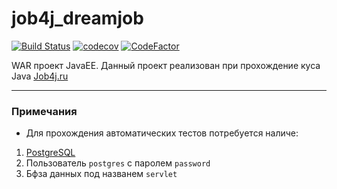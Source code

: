 # job4j_dreamjob
[![Build Status](https://travis-ci.org/QmBo/job4j_dreamjob.svg?branch=master)](https://travis-ci.org/QmBo/job4j_dreamjob)
[![codecov](https://codecov.io/gh/QmBo/job4j_dreamjob/branch/master/graph/badge.svg)](https://codecov.io/gh/QmBo/job4j_dreamjob)
[![CodeFactor](https://www.codefactor.io/repository/github/qmbo/job4j_dreamjob/badge)](https://www.codefactor.io/repository/github/qmbo/job4j_dreamjob)

WAR проект JavaEE. Данный проект реализован при прохождение куса Java [Job4j.ru](https://job4j.ru/)

*****

###  Примечания
- Для прохождения автоматических тестов потребуется наличе:
1. [PostgreSQL](https://www.postgresql.org) 
2. Пользователь `postgres` с паролем `password`
3. Бфза данных под названем `servlet`
